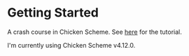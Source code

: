 # Getting Started

A crash course in Chicken Scheme. See [here](http://wiki.call-cc.org/man/4/Getting%20started) for the tutorial.

I'm currently using Chicken Scheme v4.12.0.
